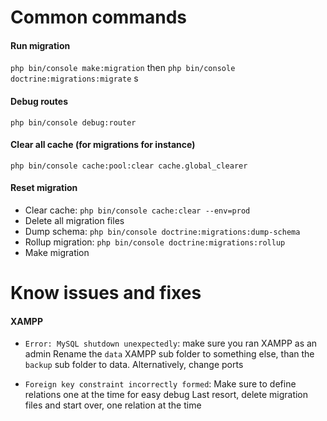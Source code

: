 # Common commands

#### Run migration
`php bin/console make:migration` then `php bin/console doctrine:migrations:migrate`
s
#### Debug routes
`php bin/console debug:router`

#### Clear all cache (for migrations for instance)
`php bin/console cache:pool:clear cache.global_clearer`

#### Reset migration
- Clear cache: `php bin/console cache:clear --env=prod`
- Delete all migration files
- Dump schema: `php bin/console doctrine:migrations:dump-schema`
- Rollup migration: `php bin/console doctrine:migrations:rollup`
- Make migration

# Know issues and fixes

#### XAMPP
- `Error: MySQL shutdown unexpectedly`: 
    make sure you ran XAMPP as an admin
    Rename the `data` XAMPP sub folder to something else, than the `backup` sub folder to data.
    Alternatively, change ports
  
- `Foreign key constraint incorrectly formed`:
    Make sure to define relations one at the time for easy debug
    Last resort, delete migration files and start over, one relation at the time